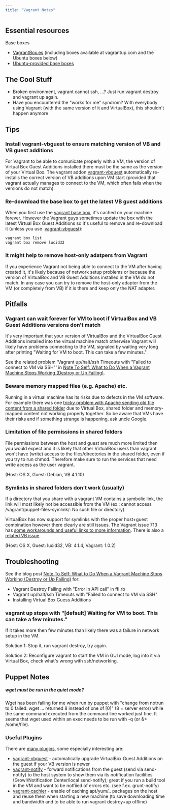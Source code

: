 ```yaml
---
title: "Vagrant Notes"
---
```

## Essential resources

Base boxes

  - [VagrantBox.es](https://www.vagrantbox.es/) (including boxes available at vagrantup.com and the Ubuntu boxes below)
  - [Ubuntu-provided base boxes](https://cloud-images.ubuntu.com/vagrant/)

## The Cool Stuff

  - Broken environment, vagrant cannot ssh, ...? Just run vagrant destroy and vagrant up again.
  - Have you encountered the "works for me" syndrom? With everybody using Vagrant (with the same version of it and VirtualBox), this shouldn't happen anymore

## Tips

### Install vagrant-vbguest to ensure matching version of VB and VB guest additions

For Vagrant to be able to comunicate properly with a VM, the version of Virtual Box Guest Additions installed there must be the same as the version of your Virtual Box. The vagrant addon [vagrant-vbguest](https://github.com/dotless-de/vagrant-vbguest) automatically re-installs the correct version of VB additions upon VM start (provided that vagrant actually manages to connect to the VM, which often fails when the versions do not match).

### Re-download the base box to get the latest VB guest additions

When you first use the [vagrant base box](https://files.vagrantup.com/lucid32.box), it's cached on your machine forever. However the Vagrant guys sometimes update the box with the latest Virtual Box Guest Additions so it's useful to remove and re-download it (unless you use  [vagrant-vbguest](https://github.com/dotless-de/vagrant-vbguest)):

    vagrant box list
    vagrant box remove lucid32

### It might help to remove host-only adatpers from Vagrant

If you experience Vagrant not being able to connect to the VM after having created it, it's likely because of network setup problems or because the version of VirtualBox and VB Guest Additions installed in the VM do not match. In any case you can try to remove the host-only adapter from the VM (or completely from VB) if it is there and keep only the NAT adapter.

## Pitfalls

### Vagrant can wait forever for VM to boot if VirtualBox and VB Guest Additions versions don't match

It's very important that your version of VirtualBox and the VirtualBox Guest Additions installed into the virtual machine match otherwise Vagrant will likely have problems connecting to the VM, signaled by waiting very long after printing "Waiting for VM to boot. This can take a few minutes."

See the related problem 'Vagrant up/halt/ssh Timeouts with "Failed to connect to VM via SSH"' in [Note To Self: What to Do When a Vagrant Machine Stops Working (Destroy or Up Failing)](/2012/03/24/note-to-self-how-to-solve-vagrant-destroy-failing-with-error-in-api-call-in-ffi-rb/ "Note To Self: What to Do When a Vagrant Machine Stops Working (Destroy or Up Failing)").

### Beware memory mapped files (e.g. Apache) etc.

Running in a virtual machine has its risks due to defects in the VM software. For example there was one [tricky problem with Apache sending old file content from a shared folder](https://frankooh.wordpress.com/2011/01/21/vboxsf-and-small-files/) due to Virtual Box, shared folder and memory-mapped content not working properly together. So be aware that VMs have their risks and if something strange is happening, ask uncle Google.

### Limitation of file permissions in shared folders

File permissions between the host and guest are much more limited then you would expect and it is likely that other VirtualBox users than vagrant won't have (write) access to the files/directories in the shared folder, even if you try to run chmod. Therefore make sure to run the services that need write access as the user vagrant.

(Host: OS X, Guest: Debian, VB 4.1.10)

### Symlinks in shared folders don't work (usually)

If a directory that you share with a vagrant VM contains a symbolic link, the link will most likely not be accessible from the VM (ex.: cannot access /vagrant/puppet-files-symlink/: No such file or directory).

VirtualBox has now support for symlinks with the proper host+guest combination however there clearly are still issues. The Vagrant issue 713 has [some workarounds and useful links to more information](https://github.com/mitchellh/vagrant/issues/713#issuecomment-4397462). There is also a [related VB issue](https://www.virtualbox.org/ticket/818#comment:92).

(Host: OS X, Guest: lucid32, VB: 4.1.4, Vagrant: 1.0.2)

## Troubleshooting

See the blog post [Note To Self: What to Do When a Vagrant Machine Stops Working (Destroy or Up Failing)](/2012/03/24/note-to-self-how-to-solve-vagrant-destroy-failing-with-error-in-api-call-in-ffi-rb/ "Note To Self: What to Do When a Vagrant Machine Stops Working (Destroy or Up Failing)") for:

  - Vagrant Destroy Failing with "Error in API call" in ffi.rb
  - Vagrant up/halt/ssh Timeouts with "Failed to connect to VM via SSH"
  - Installing Virtual Box Guess Additions

### vagrant up stops with "\[default\] Waiting for VM to boot. This can take a few minutes."

If it takes more then few minutes than likely there was a failure in network setup in the VM.

Solution 1: Stop it, run vagrant destroy, try again.

Solution 2: Reconfigure vagrant to start the VM in GUI mode, log into it via Virtual Box, check what's wrong with ssh/networking.

## Puppet Notes

##### wget must be run in the quiet mode?

Wget has been failing for me when run by puppet with "change from notrun to 0 failed: wget ... returned 8 instead of one of \[0\]" (8 = server error) while the same command executed from the command line worked just fine. It seems that wget used within an exec needs to be run with -q (or &\> /some/file).

### Useful Plugins

There are [many plugins](https://github.com/mitchellh/vagrant/wiki/Available-Vagrant-Plugins), some especially interesting are:

  - [vagrant-vbguest](https://github.com/dotless-de/vagrant-vbguest) - automatically upgrade VirtualBox Guest Additions on the guest if your VB version is newer
  - [vagrant-notify](https://github.com/fgrehm/vagrant-notify) - forward notifications from the guest (send via send-notify) to the host system to show them via its notification facilities (Growl/Notification Center/local send-notify); great if you run a build tool in the VM and want to be notfiied of errors etc. (see f.ex. grunt-notify)
  - [vagrant-cachier](https://github.com/fgrehm/vagrant-cachier) - enable of caching apt/yum/.. packages on the host and reuse them when starting a new machine (to save downloading time and bandwidth and to be able to run vagrant destroy+up offline)
